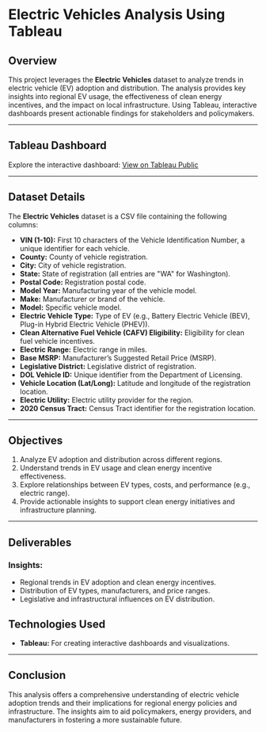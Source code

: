 # **Electric Vehicles Analysis Using Tableau**

## **Overview**
This project leverages the **Electric Vehicles** dataset to analyze trends in electric vehicle (EV) adoption and distribution. The analysis provides key insights into regional EV usage, the effectiveness of clean energy incentives, and the impact on local infrastructure. Using Tableau, interactive dashboards present actionable findings for stakeholders and policymakers.

---

## **Tableau Dashboard**
Explore the interactive dashboard: [View on Tableau Public](https://public.tableau.com/app/profile/nisha.rathod6228/viz/Electric-VehicleAnalysis/Dashboard1)

---

## **Dataset Details**
The **Electric Vehicles** dataset is a CSV file containing the following columns:

- **VIN (1-10):** First 10 characters of the Vehicle Identification Number, a unique identifier for each vehicle.
- **County:** County of vehicle registration.
- **City:** City of vehicle registration.
- **State:** State of registration (all entries are "WA" for Washington).
- **Postal Code:** Registration postal code.
- **Model Year:** Manufacturing year of the vehicle model.
- **Make:** Manufacturer or brand of the vehicle.
- **Model:** Specific vehicle model.
- **Electric Vehicle Type:** Type of EV (e.g., Battery Electric Vehicle (BEV), Plug-in Hybrid Electric Vehicle (PHEV)).
- **Clean Alternative Fuel Vehicle (CAFV) Eligibility:** Eligibility for clean fuel vehicle incentives.
- **Electric Range:** Electric range in miles.
- **Base MSRP:** Manufacturer’s Suggested Retail Price (MSRP).
- **Legislative District:** Legislative district of registration.
- **DOL Vehicle ID:** Unique identifier from the Department of Licensing.
- **Vehicle Location (Lat/Long):** Latitude and longitude of the registration location.
- **Electric Utility:** Electric utility provider for the region.
- **2020 Census Tract:** Census Tract identifier for the registration location.

---

## **Objectives**
1. Analyze EV adoption and distribution across different regions.
2. Understand trends in EV usage and clean energy incentive effectiveness.
3. Explore relationships between EV types, costs, and performance (e.g., electric range).
4. Provide actionable insights to support clean energy initiatives and infrastructure planning.

---

## **Deliverables**
### **Insights:**
- Regional trends in EV adoption and clean energy incentives.
- Distribution of EV types, manufacturers, and price ranges.
- Legislative and infrastructural influences on EV distribution.

## **Technologies Used**
- **Tableau:** For creating interactive dashboards and visualizations.

---

## **Conclusion**
This analysis offers a comprehensive understanding of electric vehicle adoption trends and their implications for regional energy policies and infrastructure. The insights aim to aid policymakers, energy providers, and manufacturers in fostering a more sustainable future.
